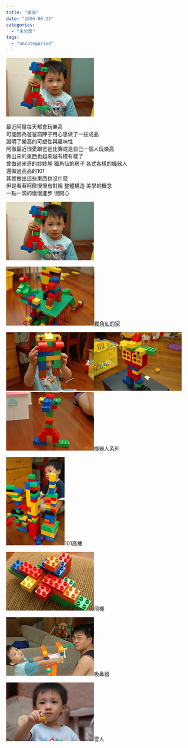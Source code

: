 ```yaml
---
title: "樂高"
date: "2006-08-23"
categories: 
  - "未分類"
tags: 
  - "uncategoried"
---
```


![](images/222683885_bde527544e_m.jpg)

最近阿徹每天都會玩樂高  
可能因為爸爸前陣子用心思做了一些成品  
證明了樂高的可塑性與趣味性  
阿徹最近很愛跟爸爸比賽或是自己一個人玩樂高  
做出來的東西也越來越有模有樣了  
曾做過米奇的妙妙屋 獨角仙的房子 各式各樣的機器人  
還做過高高的101  
其實做出這些東西也沒什麼  
但是看著阿徹慢慢有對稱 整體構造 美學的概念  
一點一滴的慢慢進步 很開心

[![](images/222683885_bde527544e_m.jpg)](/photos/hmchen0328/222683885/)[](/photos/hmchen0328/222684051/)

[![](images/189192860_921cf1cd00_m.jpg)獨角仙的家](/photos/hmchen0328/189192860/)

[![](images/209873880_54f0171e7e_m.jpg)](/photos/hmchen0328/209873880/)![](images/222683859_2757affb80_m.jpg)![](images/222683909_6c21bf5cf3_m.jpg)機器人系列

![](images/222683876_dcdedf943b_m.jpg)101高樓

![](images/222683735_f992e61ddb_m.jpg)飛機

![](images/222684051_bf6f1f6665_m.jpg)吸鼻器

![](images/222683845_1e4f0e2fa5_m.jpg)雪人
